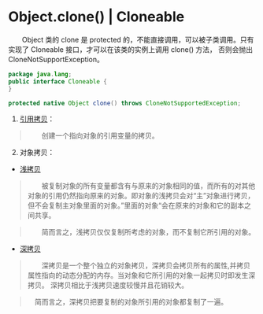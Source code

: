 # Object.clone() | Cloneable
&emsp;&emsp;Object 类的 clone 是 protected 的，不能直接调用，可以被子类调用。只有实现了 Cloneable 接口，才可以在该类的实例上调用 clone() 方法，
否则会抛出 CloneNotSupportException。
``` java
package java.lang;
public interface Cloneable {
}
```
``` java
protected native Object clone() throws CloneNotSupportedException;
```

1. [引用拷贝](https://github.com/MaugerWu/CloneDemo/blob/master/Copy.java)：
> &emsp;&emsp;创建一个指向对象的引用变量的拷贝。

2. 对象拷贝：
+ [浅拷贝](https://github.com/MaugerWu/CloneDemo/blob/master/ShallowCopy.java)
> &emsp;&emsp;被复制对象的所有变量都含有与原来的对象相同的值，而所有的对其他对象的引用仍然指向原来的对象。即对象的浅拷贝会对“主”对象进行拷贝，
 但不会复制主对象里面的对象。”里面的对象“会在原来的对象和它的副本之间共享。
  
 > &emsp;&emsp;简而言之，浅拷贝仅仅复制所考虑的对象，而不复制它所引用的对象。

+ [深拷贝](https://github.com/MaugerWu/CloneDemo/blob/master/DeepCopy.java)
> &emsp;&emsp;深拷贝是一个整个独立的对象拷贝，深拷贝会拷贝所有的属性,并拷贝属性指向的动态分配的内存。当对象和它所引用的对象一起拷贝时即发生深拷贝。
深拷贝相比于浅拷贝速度较慢并且花销较大。

> &emsp;简而言之，深拷贝把要复制的对象所引用的对象都复制了一遍。
